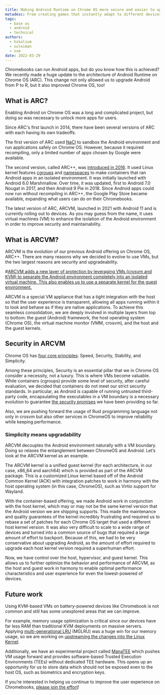 ```yaml
---
title: Making Android Runtime on Chrome OS more secure and easier to upgrade with ARCVM
metadesc: From creating games that instantly adapt to different devices to making styluses feel just like drawing on paper, here’s a wrap-up of the latest improvements in Chrome OS for 2021.
tags:
  - base os
  - android
  - technical
authors:
  - hikalium
  - suleiman
  - sxm
date: 2022-03-29
---
```


Chromebooks can run Android apps, but do you know how this is achieved? We recently made a huge update to the architecture of Android Runtime on Chrome OS (ARC). This change not only allowed us to upgrade Android from P to R, but it also improved Chrome OS, too!

## What is ARC?

Enabling Android on Chrome OS was a long and complicated project, but doing so was necessary to unlock more apps for users.

Since ARC's first launch in 2014, there have been several versions of ARC with each having its own tradeoffs.

The first version of ARC used [NaCl](https://developer.chrome.com/docs/native-client/) to sandbox the Android environment and run applications safely on Chrome OS. However, because it required recompiling, only a limited number of apps chosen by Google were available.

The second version, called ARC++, was [introduced in 2016](https://events.static.linuxfound.org/sites/events/files/slides/ContainersPresoLCE.pdf). It used Linux kernel features [cgroups](https://en.wikipedia.org/wiki/Cgroups) and [namespaces](https://en.wikipedia.org/wiki/Linux_namespaces) to make containers that ran Android apps in an isolated environment. It was initially launched with Android 6.0 Marshmallow. Over time, it was updated, first to Android 7.0 Nougat in 2017, and then Android 9 Pie in 2018. Since Android apps could now run without recompiling in ARC++, the Google Play Store became available, expanding what users can do on their Chromebooks.

The latest version of ARC, ARCVM, launched in 2021 with Android 11 and is currently rolling out to devices. As you may guess from the name, it uses virtual machines (VM) to enhance the isolation of the Android environment in order to improve security and maintainability.

## What is ARCVM?

ARCVM is the evolution of our previous Android offering on Chrome OS, ARC++. There are many reasons why we decided to evolve to use VMs, but the two largest reasons are security and upgradeability.

#[ARCVM adds a new layer of protection by leveraging VMs (crosvm and KVM) to separate the Android environment completely into an isolated virtual machine. This also enables us to use a separate kernel for the guest environment.](ix://stories/making-android-more-secure-with-arcvm/ARCPP_TO_ARCVM.svg)

ARCVM is a special VM appliance that has a tight integration with the host so that the user experience is transparent, allowing all apps running within it to look and behave as if they are native applications. To achieve this seamless consolidation, we are deeply involved in multiple layers from top to bottom: the guest (Android) framework, the host operating system (Chrome OS), the virtual machine monitor (VMM, crosvm), and the host and the guest kernels.

## Security in ARCVM

Chrome OS has [four core principles](https://www.chromium.org/developers/core-principles/): Speed, Security, Stability, and Simplicity.

Among these principles, Security is an essential pillar that we in Chrome OS consider a necessity, not a luxury. This is where VMs become valuable. While containers (cgroups) provide some level of security, after careful evaluation, we decided that containers do not meet our strict security standards. In particular, as Android is capable of running untrusted third-party code, encapsulating the executables in a VM boundary is a necessary evolution to guarantee [the security promises](https://www.youtube.com/watch?v=A9WVmNfgjtQ) we have been providing so far.

Also, we are pushing forward the usage of Rust programming language not only in crosvm but also other services in ChromeOS to improve reliability while keeping performance.

### Simplicity means upgradability

ARCVM decouples the Android environment naturally with a VM boundary. Doing so relaxes the entanglement between ChromeOS and Android. Let’s look at the ARCVM kernel as an example.

The ARCVM kernel is a unified guest kernel (for each architecture, in our case, x86_64 and aarch64) which is provided as part of the ARCVM package. This is a customized Linux kernel based off of the Android Common Kernel (ACK) with integration patches to work in harmony with the host operating system (in this case, ChromeOS), such as Virtio support for Wayland.

With the container-based offering, we made Android work in conjunction with the host kernel, which may or may not be the same kernel version that the Android version we are shipping supports. This made the maintenance and quality guarantees of the kernel incredibly frustrating and required us to rebase a set of patches for each Chrome OS target that used a different host kernel version. It was also very difficult to scale to a wide range of devices and turned into a common source of bugs that required a large amount of effort to backport. Because of this, we had to be very conservative about upgrading Android, as the amount of effort required to upgrade each host kernel version required a superhuman effort.

Now, we have control over the host, hypervisor, and guest kernel. This allows us to further optimize the behavior and performance of ARCVM, as the host and guest work in harmony to enable optimal performance characteristics and user experience for even the lowest-powered of devices.

## Future work

Using KVM-based VMs on battery-powered devices like Chromebook is not common and still has some unexplored areas that we can improve.

For example, memory usage optimization is critical since our devices have far less RAM than traditional KVM deployments on massive servers. Applying [multi-generational LRU](https://www.phoronix.com/scan.php?page=news_item&px=Linux-Multigen-LRU) (MGLRU) was a huge win for our memory usage, so we are working on [upstreaming the changes into the Linux Kernel](https://www.phoronix.com/scan.php?page=news_item&px=Linux-MGLRU-v6-Linux).

Additionally, we have an experimental project called [ManaTEE](https://www.youtube.com/watch?v=BD_lcnkNAk4&t=508s) which pushes VM usage forward and provides software-based Trusted Execution Environments (TEEs) without dedicated TEE hardware. This opens up an opportunity for us to store data which should not be exposed even to the host OS, such as biometrics and encryption keys.

If you’re interested in helping us continue to improve the user experience on Chromebooks, [please join the effort](https://careers.google.com/jobs/results/?distance=50&hl=en_US&jlo=en_US&q=chrome%20os)!
